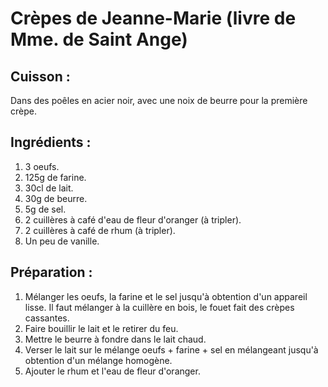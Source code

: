 # Crèpes de Jeanne-Marie (livre de Mme. de Saint Ange)

## Cuisson :
Dans des poêles en acier noir, avec une noix de beurre pour la première crèpe.

## Ingrédients :
1. 3 oeufs.
2. 125g de farine.
3. 30cl de lait.
4. 30g de beurre.
5. 5g de sel.
6. 2 cuillères à café d'eau de fleur d'oranger (à tripler).
7. 2 cuillères à café de rhum (à tripler). 
8. Un peu de vanille.


## Préparation :
1. Mélanger les oeufs, la farine et le sel jusqu'à obtention d'un appareil lisse. Il faut mélanger à la cuillère en bois, le fouet fait des crèpes cassantes.
2. Faire bouillir le lait et le retirer du feu.
3. Mettre le beurre à fondre dans le lait chaud.
4. Verser le lait sur le mélange oeufs + farine + sel en mélangeant jusqu'à obtention d'un mélange homogène.
5. Ajouter le rhum et l'eau de fleur d'oranger.
